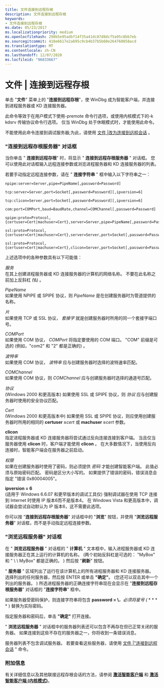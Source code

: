 ```yaml
---
title: 文件连接到远程存根
description: 文件连接到远程存根
keywords:
- 文件连接到远程存根
ms.date: 05/23/2017
ms.localizationpriority: medium
ms.openlocfilehash: 298b5e95adbf14f35a41dc87d8dcf5a95c8bb7eb
ms.sourcegitcommit: 418e6617e2a695c9cb4b37b5b60e264760858acd
ms.translationtype: MT
ms.contentlocale: zh-CN
ms.lasthandoff: 12/07/2020
ms.locfileid: "96833667"
---
```

# <a name="file--connect-to-remote-stub"></a>文件 | 连接到远程存根


单击 "**文件**" 菜单上的 "**连接到远程存根**"，使 WinDbg 成为智能客户端，并连接到进程服务器或 KD 连接服务器。

此命令等效于在用户模式下使用-premote 命令行选项，或使用内核模式下的-k kdsrv 传输协议命令行选项。 仅当 WinDbg 处于休眠模式时，才能使用此命令。

不能使用此命令连接到调试服务器;为此，请使用 [文件 |改为连接到远程会话](file---connect-to-remote-session.md) 。

### <a name="span-idconnect_to_remote_stub_server_dialog_boxspanspan-idconnect_to_remote_stub_server_dialog_boxspanconnect-to-remote-stub-server-dialog-box"></a><span id="connect_to_remote_stub_server_dialog_box"></span><span id="CONNECT_TO_REMOTE_STUB_SERVER_DIALOG_BOX"></span>"连接到远程存根服务器" 对话框

当你单击 " **连接到远程存根**" 时，将显示 " **连接到远程存根服务器** " 对话框。 您可以使用此对话框输入远程连接参数或浏览进程服务器和 KD 连接服务器的列表。

若要手动指定远程连接参数，请在 " **连接字符串** " 框中输入以下字符串之一：

```text
npipe:server=Server,pipe=PipeName[,password=Password] 

tcp:server=Server,port=Socket[,password=Password][,ipversion=6]

tcp:clicon=Server,port=Socket[,password=Password][,ipversion=6]

com:port=COMPort,baud=BaudRate,channel=COMChannel[,password=Password] 

spipe:proto=Protocol,{certuser=Cert|machuser=Cert},server=Server,pipe=PipeName[,password=Password] 

ssl:proto=Protocol,{certuser=Cert|machuser=Cert},server=Server,port=Socket[,password=Password]

ssl:proto=Protocol,{certuser=Cert|machuser=Cert},clicon=Server,port=Socket[,password=Password]
```

上述选项中的各种参数具有以下可能值：

<span id="Server"></span><span id="server"></span><span id="SERVER"></span>*服务*  
在其上创建进程服务器或 KD 连接服务器的计算机的网络名称。 不要在此名称之前加上反斜杠 (**\\\\**) 。

<span id="PipeName"></span><span id="pipename"></span><span id="PIPENAME"></span>*PipeName*  
如果使用 NPIPE 或 SPIPE 协议，则 *PipeName* 是在创建服务器时为管道提供的名称。

<span id="Socket"></span><span id="socket"></span><span id="SOCKET"></span>*片*  
如果使用 TCP 或 SSL 协议， *套接字* 就是创建服务器时所用的同一个套接字端口号。

<span id="COMPort"></span><span id="comport"></span><span id="COMPORT"></span>*COMPort*  
如果使用 COM 协议， *COMPort* 将指定要使用的 COM 端口。 "COM" 前缀是可选的 (例如，"com2" 和 "2" 都是正确的) 。

<span id="BaudRate"></span><span id="baudrate"></span><span id="BAUDRATE"></span>*波特率*  
如果使用 COM 协议， *波特率* 应与创建服务器时选择的波特速率匹配。

<span id="COMChannel"></span><span id="comchannel"></span><span id="COMCHANNEL"></span>*COMChannel*  
如果使用 COM 协议，则 *COMChannel* 应与创建服务器时选择的通道号匹配。

<span id="Protocol"></span><span id="protocol"></span><span id="PROTOCOL"></span>*协议*  
 (Windows 2000 和更高版本) 如果使用 SSL 或 SPIPE 协议，则 *协议* 应与创建服务器时使用的安全协议匹配。

<span id="Cert"></span><span id="cert"></span><span id="CERT"></span>*Cert*  
 (Windows 2000 和更高版本中) 如果使用 SSL 或 SPIPE 协议，则应使用创建服务器时所用的相同的 **certuser =**<em>cert</em> 或 **machuser =**<em>cert</em> 参数。

<span id="clicon"></span><span id="CLICON"></span>**clicon**  
指定进程服务器或 KD 连接服务器将尝试通过反向连接连接到客户端。 当且仅当服务器使用 **clicon** 时，客户端才能使用 **clicon** 。 在大多数情况下，当使用反向连接时，智能客户端会在服务器之前启动。

<span id="Password"></span><span id="password"></span><span id="PASSWORD"></span>*权限*  
如果在创建服务器时使用了密码，则必须提供 *密码* 才能创建智能客户端。 此值必须与原始密码匹配。 密码是区分大小写的。 如果提供了错误的密码，错误消息会指定 "错误 0x80004005"。

<span id="ipversion_6"></span><span id="IPVERSION_6"></span>**ipversion = 6**  
 (适用于 Windows 6.6.07 和更早版本的调试工具仅) 强制调试器在使用 TCP 连接到 Internet 时使用 IP 版本6而不是版本4。 在 Windows Vista 和更高版本中，调试器会尝试自动默认为 IP 版本6，这不需要此选项。

你可以按 "**连接到远程存根服务器**" 对话框中的 "**浏览**" 按钮，并使用 "**浏览远程服务器**" 对话框，而不是手动指定远程连接参数。

### <a name="span-idbrowse_remote_servers_dialog_boxspanspan-idbrowse_remote_servers_dialog_boxspanbrowse-remote-servers-dialog-box"></a><span id="browse_remote_servers_dialog_box"></span><span id="BROWSE_REMOTE_SERVERS_DIALOG_BOX"></span>"浏览远程服务器" 对话框

在 " **浏览远程服务器** " 对话框的 " **计算机** " 文本框中，输入进程服务器或 KD 连接服务器正在其上运行的计算机的名称。  (两个初始反斜杠是可选的： "MyBox" 和 " \\ \\ MyBox" 都是正确的。 ) 然后按 "**刷新**" 按钮。

" **服务器** " 区域列出了运行在该计算机上的所有进程服务器和 KD 连接服务器。 选择列出的任何服务器，然后按 ENTER 或单击 **"确定"**。  (您还可以双击其中一个列出的服务器。 ) 所选进程服务器的正确连接字符串现在会显示在 "**连接到远程存根服务器**" 对话框的 "**连接字符串**" 框中。

如果服务器受密码保护，则连接字符串将包含 **password = \\**<em>。必须将星号 (</em> * \* * * ) 替换为实际密码。

指定服务器和密码后，单击 **"确定"** 打开连接。

" **浏览远程服务器** " 对话框中的服务器列表还可以包含不再存在但已正常关闭的服务器。 如果连接到这些不存在的服务器之一，你将收到一条错误消息。

服务器列表不包含调试服务器。 若要查看这些服务器，请使用 [文件 |"连接到远程会话](file---connect-to-remote-session.md) " 命令。

### <a name="span-idadditional_informationspanspan-idadditional_informationspanadditional-information"></a><span id="additional_information"></span><span id="ADDITIONAL_INFORMATION"></span>附加信息

有关详细信息以及其他联接远程存根会话的方法，请参阅 [**激活智能客户端**](activating-a-smart-client.md) 和 [**激活智能客户端 (内核模式)**](activating-a-smart-client--kernel-mode-.md)。

 

 





